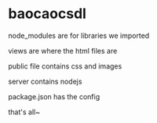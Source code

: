 # baocaocsdl

node_modules are for libraries we imported

views are where the html files are 

public file contains css and images

server contains nodejs

package.json has the config

that's all~
